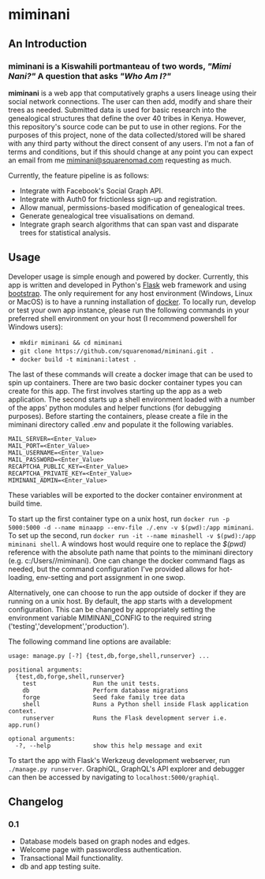 # miminani
## An Introduction

### miminani is a Kiswahili portmanteau of two words, **_"Mimi Nani?"_** A question that asks **_"Who Am I?"_**

**miminani** is a web app that computatively graphs a users lineage using their social network connections. The user can then add, modify and share their trees as needed. Submitted data is used for basic research into the genealogical structures that define the over 40 tribes in Kenya. However, this repository's source code can be put to use in other regions. For the purposes of this project, none of the data collected/stored will be shared with any third party without the direct consent of any users. I'm not a fan of terms and conditions, but if this should change at any point you can expect an email from me <miminani@squarenomad.com> requesting as much.

Currently, the feature pipeline is as follows:
- Integrate with Facebook's Social Graph API.
- Integrate with Auth0 for frictionless sign-up and registration.
- Allow manual, permissions-based modification of genealogical trees.
- Generate genealogical tree visualisations on demand.
- Integrate graph search algorithms that can span vast and disparate trees for statistical analysis.

## Usage
Developer usage is simple enough and powered by docker. Currently, this app is written and developed in Python's [Flask](http://flask.pocoo.org/) web framework and using [bootstrap](http://getbootstrap.com/). The only requirement for any host environment (Windows, Linux or MacOS) is to have a running installation of [docker](http://www.docker.com/). To locally run, develop or test your own app instance, please run the following commands in your preferred shell environment on your host (I recommend powershell for Windows users):
- ```mkdir miminani && cd miminani```
- ```git clone https://github.com/squarenomad/miminani.git .```
- ```docker build -t miminani:latest .```

The last of these commands will create a docker image that can be used to spin up containers. There are two basic docker container types you can create for this app. The first involves starting up the app as a web application. The second starts up a shell environment loaded with a number of the apps' python modules and helper functions (for debugging purposes). Before starting the containers, please create a file in the miminani directory called .env and populate it the following variables.
```
MAIL_SERVER=<Enter_Value>
MAIL_PORT=<Enter_Value>
MAIL_USERNAME=<Enter_Value>
MAIL_PASSWORD=<Enter_Value>
RECAPTCHA_PUBLIC_KEY=<Enter_Value>
RECAPTCHA_PRIVATE_KEY=<Enter_Value>
MIMINANI_ADMIN=<Enter_Value>
```
These variables will be exported to the docker container environment at build time.

To start up the first container type on a unix host, run ```docker run -p 5000:5000 -d --name minaapp --env-file ./.env -v $(pwd):/app miminani```. To set up the second, run ```docker run -it --name minashell -v $(pwd):/app miminani shell```. A windows host would require one to replace the _$(pwd)_ reference with the absolute path name that points to the miminani directory (e.g. c:/Users/<your-username>/miminani). One can change the docker command flags as needed, but the command configuration I've provided allows for hot-loading, env-setting and port assignment in one swop.

Alternatively, one can choose to run the app outside of docker if they are running on a unix host. By default, the app starts with a development configuration. This can be changed by appropriately setting the environment variable MIMINANI_CONFIG to the required string ('testing','development','production').

The following command line options are available:
```
usage: manage.py [-?] {test,db,forge,shell,runserver} ...

positional arguments:
  {test,db,forge,shell,runserver}
    test                Run the unit tests.
    db                  Perform database migrations
    forge               Seed fake family tree data
    shell               Runs a Python shell inside Flask application context.
    runserver           Runs the Flask development server i.e. app.run()

optional arguments:
  -?, --help            show this help message and exit
```

To start the app with Flask's Werkzeug development webserver, run `./manage.py runserver`. GraphiQL, GraphQL's API explorer and debugger can then be accessed by navigating to `localhost:5000/graphiql`.

## Changelog
### 0.1
- Database models based on graph nodes and edges.
- Welcome page with passwordless authentication.
- Transactional Mail functionality.
- db and app testing suite.